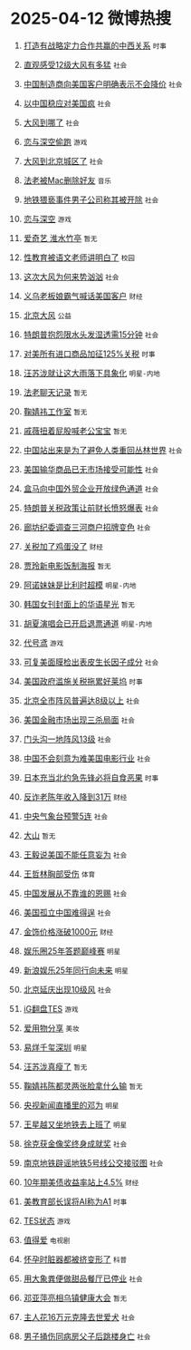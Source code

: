 # 2025-04-12 微博热搜 
1. [打造有战略定力合作共赢的中西关系](https://m.weibo.cn/search?containerid=100103type%3D1%26t%3D10%26q%3D%23%E6%89%93%E9%80%A0%E6%9C%89%E6%88%98%E7%95%A5%E5%AE%9A%E5%8A%9B%E5%90%88%E4%BD%9C%E5%85%B1%E8%B5%A2%E7%9A%84%E4%B8%AD%E8%A5%BF%E5%85%B3%E7%B3%BB%23&stream_entry_id=51&isnewpage=1&extparam=seat%3D1%26q%3D%2523%25E6%2589%2593%25E9%2580%25A0%25E6%259C%2589%25E6%2588%2598%25E7%2595%25A5%25E5%25AE%259A%25E5%258A%259B%25E5%2590%2588%25E4%25BD%259C%25E5%2585%25B1%25E8%25B5%25A2%25E7%259A%2584%25E4%25B8%25AD%25E8%25A5%25BF%25E5%2585%25B3%25E7%25B3%25BB%2523%26cate%3D10103%26dgr%3D0%26pos%3D0%26filter_type%3Drealtimehot%26stream_entry_id%3D51%26c_type%3D51%26display_time%3D1744399454%26pre_seqid%3D17443994543630417724538) `时事` 

2. [直观感受12级大风有多猛](https://m.weibo.cn/search?containerid=100103type%3D1%26t%3D10%26q%3D%23%E7%9B%B4%E8%A7%82%E6%84%9F%E5%8F%9712%E7%BA%A7%E5%A4%A7%E9%A3%8E%E6%9C%89%E5%A4%9A%E7%8C%9B%23&stream_entry_id=31&isnewpage=1&extparam=seat%3D1%26cate%3D5001%26lcate%3D5001%26band_rank%3D1%26realpos%3D1%26q%3D%2523%25E7%259B%25B4%25E8%25A7%2582%25E6%2584%259F%25E5%258F%259712%25E7%25BA%25A7%25E5%25A4%25A7%25E9%25A3%258E%25E6%259C%2589%25E5%25A4%259A%25E7%258C%259B%2523%26dgr%3D0%26stream_entry_id%3D31%26flag%3D2%26filter_type%3Drealtimehot%26pos%3D0%26c_type%3D31%26display_time%3D1744399454%26pre_seqid%3D17443994543630417724538) `社会` 

3. [中国制造商向美国客户明确表示不会降价](https://m.weibo.cn/search?containerid=100103type%3D1%26t%3D10%26q%3D%23%E4%B8%AD%E5%9B%BD%E5%88%B6%E9%80%A0%E5%95%86%E5%90%91%E7%BE%8E%E5%9B%BD%E5%AE%A2%E6%88%B7%E6%98%8E%E7%A1%AE%E8%A1%A8%E7%A4%BA%E4%B8%8D%E4%BC%9A%E9%99%8D%E4%BB%B7%23&stream_entry_id=31&isnewpage=1&extparam=seat%3D1%26cate%3D5001%26lcate%3D5001%26band_rank%3D2%26realpos%3D2%26q%3D%2523%25E4%25B8%25AD%25E5%259B%25BD%25E5%2588%25B6%25E9%2580%25A0%25E5%2595%2586%25E5%2590%2591%25E7%25BE%258E%25E5%259B%25BD%25E5%25AE%25A2%25E6%2588%25B7%25E6%2598%258E%25E7%25A1%25AE%25E8%25A1%25A8%25E7%25A4%25BA%25E4%25B8%258D%25E4%25BC%259A%25E9%2599%258D%25E4%25BB%25B7%2523%26dgr%3D0%26stream_entry_id%3D31%26flag%3D2%26filter_type%3Drealtimehot%26pos%3D1%26c_type%3D31%26display_time%3D1744399454%26pre_seqid%3D17443994543630417724538) `社会` 

4. [以中国稳应对美国疯](https://m.weibo.cn/search?containerid=100103type%3D1%26t%3D10%26q%3D%23%E4%BB%A5%E4%B8%AD%E5%9B%BD%E7%A8%B3%E5%BA%94%E5%AF%B9%E7%BE%8E%E5%9B%BD%E7%96%AF%23&stream_entry_id=31&isnewpage=1&extparam=seat%3D1%26cate%3D5001%26lcate%3D5001%26band_rank%3D3%26realpos%3D3%26q%3D%2523%25E4%25BB%25A5%25E4%25B8%25AD%25E5%259B%25BD%25E7%25A8%25B3%25E5%25BA%2594%25E5%25AF%25B9%25E7%25BE%258E%25E5%259B%25BD%25E7%2596%25AF%2523%26dgr%3D0%26stream_entry_id%3D31%26flag%3D0%26filter_type%3Drealtimehot%26pos%3D2%26c_type%3D31%26display_time%3D1744399454%26pre_seqid%3D17443994543630417724538) `社会` 

5. [大风到哪了](https://m.weibo.cn/search?containerid=100103type%3D1%26t%3D10%26q%3D%23%E5%A4%A7%E9%A3%8E%E5%88%B0%E5%93%AA%E4%BA%86%23&stream_entry_id=31&isnewpage=1&extparam=seat%3D1%26cate%3D5001%26lcate%3D5001%26band_rank%3D4%26realpos%3D4%26q%3D%2523%25E5%25A4%25A7%25E9%25A3%258E%25E5%2588%25B0%25E5%2593%25AA%25E4%25BA%2586%2523%26dgr%3D0%26stream_entry_id%3D31%26flag%3D2%26filter_type%3Drealtimehot%26pos%3D3%26c_type%3D31%26display_time%3D1744399454%26pre_seqid%3D17443994543630417724538) `社会` 

6. [恋与深空偷跑](https://m.weibo.cn/search?containerid=100103type%3D1%26t%3D10%26q%3D%E6%81%8B%E4%B8%8E%E6%B7%B1%E7%A9%BA%E5%81%B7%E8%B7%91&stream_entry_id=31&isnewpage=1&extparam=seat%3D1%26cate%3D5001%26lcate%3D5001%26band_rank%3D5%26realpos%3D5%26q%3D%25E6%2581%258B%25E4%25B8%258E%25E6%25B7%25B1%25E7%25A9%25BA%25E5%2581%25B7%25E8%25B7%2591%26dgr%3D0%26stream_entry_id%3D31%26flag%3D1%26filter_type%3Drealtimehot%26pos%3D4%26c_type%3D31%26display_time%3D1744399454%26pre_seqid%3D17443994543630417724538) `游戏` 

7. [大风到北京城区了](https://m.weibo.cn/search?containerid=100103type%3D1%26t%3D10%26q%3D%23%E5%A4%A7%E9%A3%8E%E5%88%B0%E5%8C%97%E4%BA%AC%E5%9F%8E%E5%8C%BA%E4%BA%86%23&stream_entry_id=31&isnewpage=1&extparam=seat%3D1%26cate%3D5001%26lcate%3D5001%26band_rank%3D6%26realpos%3D6%26q%3D%2523%25E5%25A4%25A7%25E9%25A3%258E%25E5%2588%25B0%25E5%258C%2597%25E4%25BA%25AC%25E5%259F%258E%25E5%258C%25BA%25E4%25BA%2586%2523%26dgr%3D0%26stream_entry_id%3D31%26flag%3D2%26filter_type%3Drealtimehot%26pos%3D5%26c_type%3D31%26display_time%3D1744399454%26pre_seqid%3D17443994543630417724538) `社会` 

8. [法老被Mac删除好友](https://m.weibo.cn/search?containerid=100103type%3D1%26t%3D10%26q%3D%23%E6%B3%95%E8%80%81%E8%A2%ABMac%E5%88%A0%E9%99%A4%E5%A5%BD%E5%8F%8B%23&stream_entry_id=31&isnewpage=1&extparam=seat%3D1%26cate%3D5001%26lcate%3D5001%26band_rank%3D7%26realpos%3D7%26q%3D%2523%25E6%25B3%2595%25E8%2580%2581%25E8%25A2%25ABMac%25E5%2588%25A0%25E9%2599%25A4%25E5%25A5%25BD%25E5%258F%258B%2523%26dgr%3D0%26stream_entry_id%3D31%26flag%3D2%26filter_type%3Drealtimehot%26pos%3D6%26c_type%3D31%26display_time%3D1744399454%26pre_seqid%3D17443994543630417724538) `音乐` 

9. [地铁猥亵事件男子公司称其被开除](https://m.weibo.cn/search?containerid=100103type%3D1%26t%3D10%26q%3D%23%E5%9C%B0%E9%93%81%E7%8C%A5%E4%BA%B5%E4%BA%8B%E4%BB%B6%E7%94%B7%E5%AD%90%E5%85%AC%E5%8F%B8%E7%A7%B0%E5%85%B6%E8%A2%AB%E5%BC%80%E9%99%A4%23&stream_entry_id=31&isnewpage=1&extparam=seat%3D1%26cate%3D5001%26lcate%3D5001%26band_rank%3D8%26realpos%3D8%26q%3D%2523%25E5%259C%25B0%25E9%2593%2581%25E7%258C%25A5%25E4%25BA%25B5%25E4%25BA%258B%25E4%25BB%25B6%25E7%2594%25B7%25E5%25AD%2590%25E5%2585%25AC%25E5%258F%25B8%25E7%25A7%25B0%25E5%2585%25B6%25E8%25A2%25AB%25E5%25BC%2580%25E9%2599%25A4%2523%26dgr%3D0%26stream_entry_id%3D31%26flag%3D2%26filter_type%3Drealtimehot%26pos%3D7%26c_type%3D31%26display_time%3D1744399454%26pre_seqid%3D17443994543630417724538) `社会` 

10. [恋与深空](https://m.weibo.cn/search?containerid=100103type%3D1%26t%3D10%26q%3D%23%E6%81%8B%E4%B8%8E%E6%B7%B1%E7%A9%BA%23&stream_entry_id=31&isnewpage=1&extparam=seat%3D1%26cate%3D5001%26lcate%3D5001%26band_rank%3D9%26realpos%3D9%26q%3D%2523%25E6%2581%258B%25E4%25B8%258E%25E6%25B7%25B1%25E7%25A9%25BA%2523%26dgr%3D0%26stream_entry_id%3D31%26flag%3D1%26filter_type%3Drealtimehot%26pos%3D8%26c_type%3D31%26display_time%3D1744399454%26pre_seqid%3D17443994543630417724538) `游戏` 

11. [爱奇艺 淮水竹亭](https://m.weibo.cn/search?containerid=100103type%3D1%26t%3D10%26q%3D%E7%88%B1%E5%A5%87%E8%89%BA+%E6%B7%AE%E6%B0%B4%E7%AB%B9%E4%BA%AD&stream_entry_id=31&isnewpage=1&extparam=seat%3D1%26cate%3D5001%26lcate%3D5001%26band_rank%3D10%26realpos%3D10%26q%3D%25E7%2588%25B1%25E5%25A5%2587%25E8%2589%25BA%2520%25E6%25B7%25AE%25E6%25B0%25B4%25E7%25AB%25B9%25E4%25BA%25AD%26dgr%3D0%26stream_entry_id%3D31%26flag%3D0%26filter_type%3Drealtimehot%26pos%3D9%26c_type%3D31%26display_time%3D1744399454%26pre_seqid%3D17443994543630417724538) `暂无` 

12. [性教育被语文老师讲明白了](https://m.weibo.cn/search?containerid=100103type%3D1%26t%3D10%26q%3D%23%E6%80%A7%E6%95%99%E8%82%B2%E8%A2%AB%E8%AF%AD%E6%96%87%E8%80%81%E5%B8%88%E8%AE%B2%E6%98%8E%E7%99%BD%E4%BA%86%23&stream_entry_id=31&isnewpage=1&extparam=seat%3D1%26cate%3D5001%26lcate%3D5001%26band_rank%3D11%26realpos%3D11%26q%3D%2523%25E6%2580%25A7%25E6%2595%2599%25E8%2582%25B2%25E8%25A2%25AB%25E8%25AF%25AD%25E6%2596%2587%25E8%2580%2581%25E5%25B8%2588%25E8%25AE%25B2%25E6%2598%258E%25E7%2599%25BD%25E4%25BA%2586%2523%26dgr%3D0%26stream_entry_id%3D31%26flag%3D2%26filter_type%3Drealtimehot%26pos%3D10%26c_type%3D31%26display_time%3D1744399454%26pre_seqid%3D17443994543630417724538) `校园` 

13. [这次大风为何来势汹汹](https://m.weibo.cn/search?containerid=100103type%3D1%26t%3D10%26q%3D%23%E8%BF%99%E6%AC%A1%E5%A4%A7%E9%A3%8E%E4%B8%BA%E4%BD%95%E6%9D%A5%E5%8A%BF%E6%B1%B9%E6%B1%B9%23&stream_entry_id=31&isnewpage=1&extparam=seat%3D1%26cate%3D5001%26lcate%3D5001%26band_rank%3D12%26realpos%3D12%26q%3D%2523%25E8%25BF%2599%25E6%25AC%25A1%25E5%25A4%25A7%25E9%25A3%258E%25E4%25B8%25BA%25E4%25BD%2595%25E6%259D%25A5%25E5%258A%25BF%25E6%25B1%25B9%25E6%25B1%25B9%2523%26dgr%3D0%26stream_entry_id%3D31%26flag%3D1%26filter_type%3Drealtimehot%26pos%3D11%26c_type%3D31%26display_time%3D1744399454%26pre_seqid%3D17443994543630417724538) `社会` 

14. [义乌老板娘霸气喊话美国客户](https://m.weibo.cn/search?containerid=100103type%3D1%26t%3D10%26q%3D%23%E4%B9%89%E4%B9%8C%E8%80%81%E6%9D%BF%E5%A8%98%E9%9C%B8%E6%B0%94%E5%96%8A%E8%AF%9D%E7%BE%8E%E5%9B%BD%E5%AE%A2%E6%88%B7%23&stream_entry_id=31&isnewpage=1&extparam=seat%3D1%26cate%3D5001%26lcate%3D5001%26band_rank%3D13%26realpos%3D13%26q%3D%2523%25E4%25B9%2589%25E4%25B9%258C%25E8%2580%2581%25E6%259D%25BF%25E5%25A8%2598%25E9%259C%25B8%25E6%25B0%2594%25E5%2596%258A%25E8%25AF%259D%25E7%25BE%258E%25E5%259B%25BD%25E5%25AE%25A2%25E6%2588%25B7%2523%26dgr%3D0%26stream_entry_id%3D31%26flag%3D0%26filter_type%3Drealtimehot%26pos%3D12%26c_type%3D31%26display_time%3D1744399454%26pre_seqid%3D17443994543630417724538) `财经` 

15. [北京大风](https://m.weibo.cn/search?containerid=100103type%3D1%26t%3D10%26q%3D%E5%8C%97%E4%BA%AC%E5%A4%A7%E9%A3%8E&stream_entry_id=31&isnewpage=1&extparam=seat%3D1%26cate%3D5001%26lcate%3D5001%26band_rank%3D14%26realpos%3D14%26q%3D%25E5%258C%2597%25E4%25BA%25AC%25E5%25A4%25A7%25E9%25A3%258E%26dgr%3D0%26stream_entry_id%3D31%26flag%3D0%26filter_type%3Drealtimehot%26pos%3D13%26c_type%3D31%26display_time%3D1744399454%26pre_seqid%3D17443994543630417724538) `公益` 

16. [特朗普抱怨限水头发湿透需15分钟](https://m.weibo.cn/search?containerid=100103type%3D1%26t%3D10%26q%3D%23%E7%89%B9%E6%9C%97%E6%99%AE%E6%8A%B1%E6%80%A8%E9%99%90%E6%B0%B4%E5%A4%B4%E5%8F%91%E6%B9%BF%E9%80%8F%E9%9C%8015%E5%88%86%E9%92%9F%23&stream_entry_id=31&isnewpage=1&extparam=seat%3D1%26cate%3D5001%26lcate%3D5001%26band_rank%3D15%26realpos%3D15%26q%3D%2523%25E7%2589%25B9%25E6%259C%2597%25E6%2599%25AE%25E6%258A%25B1%25E6%2580%25A8%25E9%2599%2590%25E6%25B0%25B4%25E5%25A4%25B4%25E5%258F%2591%25E6%25B9%25BF%25E9%2580%258F%25E9%259C%258015%25E5%2588%2586%25E9%2592%259F%2523%26dgr%3D0%26stream_entry_id%3D31%26flag%3D0%26filter_type%3Drealtimehot%26pos%3D14%26c_type%3D31%26display_time%3D1744399454%26pre_seqid%3D17443994543630417724538) `社会` 

17. [对美所有进口商品加征125%关税](https://m.weibo.cn/search?containerid=100103type%3D1%26t%3D10%26q%3D%23%E5%AF%B9%E7%BE%8E%E6%89%80%E6%9C%89%E8%BF%9B%E5%8F%A3%E5%95%86%E5%93%81%E5%8A%A0%E5%BE%81125%25%E5%85%B3%E7%A8%8E%23&stream_entry_id=31&isnewpage=1&extparam=seat%3D1%26cate%3D5001%26lcate%3D5001%26band_rank%3D16%26realpos%3D16%26q%3D%2523%25E5%25AF%25B9%25E7%25BE%258E%25E6%2589%2580%25E6%259C%2589%25E8%25BF%259B%25E5%258F%25A3%25E5%2595%2586%25E5%2593%2581%25E5%258A%25A0%25E5%25BE%2581125%2525%25E5%2585%25B3%25E7%25A8%258E%2523%26dgr%3D0%26stream_entry_id%3D31%26flag%3D0%26filter_type%3Drealtimehot%26pos%3D15%26c_type%3D31%26display_time%3D1744399454%26pre_seqid%3D17443994543630417724538) `时事` 

18. [汪苏泷就让这大雨落下具象化](https://m.weibo.cn/search?containerid=100103type%3D1%26t%3D10%26q%3D%23%E6%B1%AA%E8%8B%8F%E6%B3%B7%E5%B0%B1%E8%AE%A9%E8%BF%99%E5%A4%A7%E9%9B%A8%E8%90%BD%E4%B8%8B%E5%85%B7%E8%B1%A1%E5%8C%96%23&stream_entry_id=31&isnewpage=1&extparam=seat%3D1%26cate%3D5001%26lcate%3D5001%26band_rank%3D17%26realpos%3D17%26q%3D%2523%25E6%25B1%25AA%25E8%258B%258F%25E6%25B3%25B7%25E5%25B0%25B1%25E8%25AE%25A9%25E8%25BF%2599%25E5%25A4%25A7%25E9%259B%25A8%25E8%2590%25BD%25E4%25B8%258B%25E5%2585%25B7%25E8%25B1%25A1%25E5%258C%2596%2523%26dgr%3D0%26stream_entry_id%3D31%26flag%3D0%26filter_type%3Drealtimehot%26pos%3D16%26c_type%3D31%26display_time%3D1744399454%26pre_seqid%3D17443994543630417724538) `明星-内地` 

19. [法老聊天记录](https://m.weibo.cn/search?containerid=100103type%3D1%26t%3D10%26q%3D%23%E6%B3%95%E8%80%81%E8%81%8A%E5%A4%A9%E8%AE%B0%E5%BD%95%23&stream_entry_id=31&isnewpage=1&extparam=seat%3D1%26cate%3D5001%26lcate%3D5001%26band_rank%3D18%26realpos%3D18%26q%3D%2523%25E6%25B3%2595%25E8%2580%2581%25E8%2581%258A%25E5%25A4%25A9%25E8%25AE%25B0%25E5%25BD%2595%2523%26dgr%3D0%26stream_entry_id%3D31%26flag%3D2%26filter_type%3Drealtimehot%26pos%3D17%26c_type%3D31%26display_time%3D1744399454%26pre_seqid%3D17443994543630417724538) `暂无` 

20. [鞠婧祎工作室](https://m.weibo.cn/search?containerid=100103type%3D1%26t%3D10%26q%3D%23%E9%9E%A0%E5%A9%A7%E7%A5%8E%E5%B7%A5%E4%BD%9C%E5%AE%A4%23&stream_entry_id=31&isnewpage=1&extparam=seat%3D1%26cate%3D5001%26lcate%3D5001%26band_rank%3D19%26realpos%3D19%26q%3D%2523%25E9%259E%25A0%25E5%25A9%25A7%25E7%25A5%258E%25E5%25B7%25A5%25E4%25BD%259C%25E5%25AE%25A4%2523%26dgr%3D0%26stream_entry_id%3D31%26flag%3D0%26filter_type%3Drealtimehot%26pos%3D18%26c_type%3D31%26display_time%3D1744399454%26pre_seqid%3D17443994543630417724538) `暂无` 

21. [戚薇扭着屁股喊老公宝宝](https://m.weibo.cn/search?containerid=100103type%3D1%26t%3D10%26q%3D%E6%88%9A%E8%96%87%E6%89%AD%E7%9D%80%E5%B1%81%E8%82%A1%E5%96%8A%E8%80%81%E5%85%AC%E5%AE%9D%E5%AE%9D&stream_entry_id=31&isnewpage=1&extparam=seat%3D1%26cate%3D5001%26lcate%3D5001%26band_rank%3D20%26realpos%3D20%26q%3D%25E6%2588%259A%25E8%2596%2587%25E6%2589%25AD%25E7%259D%2580%25E5%25B1%2581%25E8%2582%25A1%25E5%2596%258A%25E8%2580%2581%25E5%2585%25AC%25E5%25AE%259D%25E5%25AE%259D%26dgr%3D0%26stream_entry_id%3D31%26flag%3D0%26filter_type%3Drealtimehot%26pos%3D19%26c_type%3D31%26display_time%3D1744399454%26pre_seqid%3D17443994543630417724538) `暂无` 

22. [中国站出来是为了避免人类重回丛林世界](https://m.weibo.cn/search?containerid=100103type%3D1%26t%3D10%26q%3D%23%E4%B8%AD%E5%9B%BD%E7%AB%99%E5%87%BA%E6%9D%A5%E6%98%AF%E4%B8%BA%E4%BA%86%E9%81%BF%E5%85%8D%E4%BA%BA%E7%B1%BB%E9%87%8D%E5%9B%9E%E4%B8%9B%E6%9E%97%E4%B8%96%E7%95%8C%23&stream_entry_id=31&isnewpage=1&extparam=seat%3D1%26cate%3D5001%26lcate%3D5001%26band_rank%3D21%26realpos%3D21%26q%3D%2523%25E4%25B8%25AD%25E5%259B%25BD%25E7%25AB%2599%25E5%2587%25BA%25E6%259D%25A5%25E6%2598%25AF%25E4%25B8%25BA%25E4%25BA%2586%25E9%2581%25BF%25E5%2585%258D%25E4%25BA%25BA%25E7%25B1%25BB%25E9%2587%258D%25E5%259B%259E%25E4%25B8%259B%25E6%259E%2597%25E4%25B8%2596%25E7%2595%258C%2523%26dgr%3D0%26stream_entry_id%3D31%26flag%3D0%26filter_type%3Drealtimehot%26pos%3D20%26c_type%3D31%26display_time%3D1744399454%26pre_seqid%3D17443994543630417724538) `社会` 

23. [美国输华商品已无市场接受可能性](https://m.weibo.cn/search?containerid=100103type%3D1%26t%3D10%26q%3D%23%E7%BE%8E%E5%9B%BD%E8%BE%93%E5%8D%8E%E5%95%86%E5%93%81%E5%B7%B2%E6%97%A0%E5%B8%82%E5%9C%BA%E6%8E%A5%E5%8F%97%E5%8F%AF%E8%83%BD%E6%80%A7%23&stream_entry_id=31&isnewpage=1&extparam=seat%3D1%26cate%3D5001%26lcate%3D5001%26band_rank%3D22%26realpos%3D22%26q%3D%2523%25E7%25BE%258E%25E5%259B%25BD%25E8%25BE%2593%25E5%258D%258E%25E5%2595%2586%25E5%2593%2581%25E5%25B7%25B2%25E6%2597%25A0%25E5%25B8%2582%25E5%259C%25BA%25E6%258E%25A5%25E5%258F%2597%25E5%258F%25AF%25E8%2583%25BD%25E6%2580%25A7%2523%26dgr%3D0%26stream_entry_id%3D31%26flag%3D0%26filter_type%3Drealtimehot%26pos%3D21%26c_type%3D31%26display_time%3D1744399454%26pre_seqid%3D17443994543630417724538) `社会` 

24. [盒马向中国外贸企业开放绿色通道](https://m.weibo.cn/search?containerid=100103type%3D1%26t%3D10%26q%3D%23%E7%9B%92%E9%A9%AC%E5%90%91%E4%B8%AD%E5%9B%BD%E5%A4%96%E8%B4%B8%E4%BC%81%E4%B8%9A%E5%BC%80%E6%94%BE%E7%BB%BF%E8%89%B2%E9%80%9A%E9%81%93%23&stream_entry_id=31&isnewpage=1&extparam=seat%3D1%26cate%3D5001%26lcate%3D5001%26band_rank%3D23%26realpos%3D23%26q%3D%2523%25E7%259B%2592%25E9%25A9%25AC%25E5%2590%2591%25E4%25B8%25AD%25E5%259B%25BD%25E5%25A4%2596%25E8%25B4%25B8%25E4%25BC%2581%25E4%25B8%259A%25E5%25BC%2580%25E6%2594%25BE%25E7%25BB%25BF%25E8%2589%25B2%25E9%2580%259A%25E9%2581%2593%2523%26dgr%3D0%26stream_entry_id%3D31%26flag%3D0%26filter_type%3Drealtimehot%26pos%3D22%26c_type%3D31%26display_time%3D1744399454%26pre_seqid%3D17443994543630417724538) `社会` 

25. [特朗普关税政策让前财长愤怒爆表](https://m.weibo.cn/search?containerid=100103type%3D1%26t%3D10%26q%3D%23%E7%89%B9%E6%9C%97%E6%99%AE%E5%85%B3%E7%A8%8E%E6%94%BF%E7%AD%96%E8%AE%A9%E5%89%8D%E8%B4%A2%E9%95%BF%E6%84%A4%E6%80%92%E7%88%86%E8%A1%A8%23&stream_entry_id=31&isnewpage=1&extparam=seat%3D1%26cate%3D5001%26lcate%3D5001%26band_rank%3D24%26realpos%3D24%26q%3D%2523%25E7%2589%25B9%25E6%259C%2597%25E6%2599%25AE%25E5%2585%25B3%25E7%25A8%258E%25E6%2594%25BF%25E7%25AD%2596%25E8%25AE%25A9%25E5%2589%258D%25E8%25B4%25A2%25E9%2595%25BF%25E6%2584%25A4%25E6%2580%2592%25E7%2588%2586%25E8%25A1%25A8%2523%26dgr%3D0%26stream_entry_id%3D31%26flag%3D0%26filter_type%3Drealtimehot%26pos%3D23%26c_type%3D31%26display_time%3D1744399454%26pre_seqid%3D17443994543630417724538) `社会` 

26. [廊坊纪委调查三河商户招牌变色](https://m.weibo.cn/search?containerid=100103type%3D1%26t%3D10%26q%3D%23%E5%BB%8A%E5%9D%8A%E7%BA%AA%E5%A7%94%E8%B0%83%E6%9F%A5%E4%B8%89%E6%B2%B3%E5%95%86%E6%88%B7%E6%8B%9B%E7%89%8C%E5%8F%98%E8%89%B2%23&stream_entry_id=31&isnewpage=1&extparam=seat%3D1%26cate%3D5001%26lcate%3D5001%26band_rank%3D25%26realpos%3D25%26q%3D%2523%25E5%25BB%258A%25E5%259D%258A%25E7%25BA%25AA%25E5%25A7%2594%25E8%25B0%2583%25E6%259F%25A5%25E4%25B8%2589%25E6%25B2%25B3%25E5%2595%2586%25E6%2588%25B7%25E6%258B%259B%25E7%2589%258C%25E5%258F%2598%25E8%2589%25B2%2523%26dgr%3D0%26stream_entry_id%3D31%26flag%3D0%26filter_type%3Drealtimehot%26pos%3D24%26c_type%3D31%26display_time%3D1744399454%26pre_seqid%3D17443994543630417724538) `社会` 

27. [关税加了鸡蛋没了](https://m.weibo.cn/search?containerid=100103type%3D1%26t%3D10%26q%3D%23%E5%85%B3%E7%A8%8E%E5%8A%A0%E4%BA%86%E9%B8%A1%E8%9B%8B%E6%B2%A1%E4%BA%86%23&stream_entry_id=31&isnewpage=1&extparam=seat%3D1%26cate%3D5001%26lcate%3D5001%26band_rank%3D26%26realpos%3D26%26q%3D%2523%25E5%2585%25B3%25E7%25A8%258E%25E5%258A%25A0%25E4%25BA%2586%25E9%25B8%25A1%25E8%259B%258B%25E6%25B2%25A1%25E4%25BA%2586%2523%26dgr%3D0%26stream_entry_id%3D31%26flag%3D0%26filter_type%3Drealtimehot%26pos%3D25%26c_type%3D31%26display_time%3D1744399454%26pre_seqid%3D17443994543630417724538) `财经` 

28. [贾玲新电影饭制海报](https://m.weibo.cn/search?containerid=100103type%3D1%26t%3D10%26q%3D%23%E8%B4%BE%E7%8E%B2%E6%96%B0%E7%94%B5%E5%BD%B1%E9%A5%AD%E5%88%B6%E6%B5%B7%E6%8A%A5%23&stream_entry_id=31&isnewpage=1&extparam=seat%3D1%26cate%3D5001%26lcate%3D5001%26band_rank%3D27%26realpos%3D27%26q%3D%2523%25E8%25B4%25BE%25E7%258E%25B2%25E6%2596%25B0%25E7%2594%25B5%25E5%25BD%25B1%25E9%25A5%25AD%25E5%2588%25B6%25E6%25B5%25B7%25E6%258A%25A5%2523%26dgr%3D0%26stream_entry_id%3D31%26flag%3D0%26filter_type%3Drealtimehot%26pos%3D26%26c_type%3D31%26display_time%3D1744399454%26pre_seqid%3D17443994543630417724538) `暂无` 

29. [阿诺妹妹是比利时超模](https://m.weibo.cn/search?containerid=100103type%3D1%26t%3D10%26q%3D%23%E9%98%BF%E8%AF%BA%E5%A6%B9%E5%A6%B9%E6%98%AF%E6%AF%94%E5%88%A9%E6%97%B6%E8%B6%85%E6%A8%A1%23&stream_entry_id=31&isnewpage=1&extparam=seat%3D1%26cate%3D5001%26lcate%3D5001%26band_rank%3D28%26realpos%3D28%26q%3D%2523%25E9%2598%25BF%25E8%25AF%25BA%25E5%25A6%25B9%25E5%25A6%25B9%25E6%2598%25AF%25E6%25AF%2594%25E5%2588%25A9%25E6%2597%25B6%25E8%25B6%2585%25E6%25A8%25A1%2523%26dgr%3D0%26stream_entry_id%3D31%26flag%3D0%26filter_type%3Drealtimehot%26pos%3D27%26c_type%3D31%26display_time%3D1744399454%26pre_seqid%3D17443994543630417724538) `明星-内地` 

30. [韩国女刊封面上的华语星光](https://m.weibo.cn/search?containerid=100103type%3D1%26t%3D10%26q%3D%E9%9F%A9%E5%9B%BD%E5%A5%B3%E5%88%8A%E5%B0%81%E9%9D%A2%E4%B8%8A%E7%9A%84%E5%8D%8E%E8%AF%AD%E6%98%9F%E5%85%89&stream_entry_id=31&isnewpage=1&extparam=seat%3D1%26cate%3D5001%26lcate%3D5001%26band_rank%3D29%26realpos%3D29%26q%3D%25E9%259F%25A9%25E5%259B%25BD%25E5%25A5%25B3%25E5%2588%258A%25E5%25B0%2581%25E9%259D%25A2%25E4%25B8%258A%25E7%259A%2584%25E5%258D%258E%25E8%25AF%25AD%25E6%2598%259F%25E5%2585%2589%26dgr%3D0%26stream_entry_id%3D31%26flag%3D0%26filter_type%3Drealtimehot%26pos%3D28%26c_type%3D31%26display_time%3D1744399454%26pre_seqid%3D17443994543630417724538) `暂无` 

31. [胡夏演唱会已开启退票通道](https://m.weibo.cn/search?containerid=100103type%3D1%26t%3D10%26q%3D%23%E8%83%A1%E5%A4%8F%E6%BC%94%E5%94%B1%E4%BC%9A%E5%B7%B2%E5%BC%80%E5%90%AF%E9%80%80%E7%A5%A8%E9%80%9A%E9%81%93%23&stream_entry_id=31&isnewpage=1&extparam=seat%3D1%26cate%3D5001%26lcate%3D5001%26band_rank%3D30%26realpos%3D30%26q%3D%2523%25E8%2583%25A1%25E5%25A4%258F%25E6%25BC%2594%25E5%2594%25B1%25E4%25BC%259A%25E5%25B7%25B2%25E5%25BC%2580%25E5%2590%25AF%25E9%2580%2580%25E7%25A5%25A8%25E9%2580%259A%25E9%2581%2593%2523%26dgr%3D0%26stream_entry_id%3D31%26flag%3D0%26filter_type%3Drealtimehot%26pos%3D29%26c_type%3D31%26display_time%3D1744399454%26pre_seqid%3D17443994543630417724538) `明星-内地` 

32. [代号鸢](https://m.weibo.cn/search?containerid=100103type%3D1%26t%3D10%26q%3D%E4%BB%A3%E5%8F%B7%E9%B8%A2&stream_entry_id=31&isnewpage=1&extparam=seat%3D1%26cate%3D5001%26lcate%3D5001%26band_rank%3D31%26realpos%3D31%26q%3D%25E4%25BB%25A3%25E5%258F%25B7%25E9%25B8%25A2%26dgr%3D0%26stream_entry_id%3D31%26flag%3D0%26filter_type%3Drealtimehot%26pos%3D30%26c_type%3D31%26display_time%3D1744399454%26pre_seqid%3D17443994543630417724538) `游戏` 

33. [可复美面膜检出表皮生长因子成分](https://m.weibo.cn/search?containerid=100103type%3D1%26t%3D10%26q%3D%23%E5%8F%AF%E5%A4%8D%E7%BE%8E%E9%9D%A2%E8%86%9C%E6%A3%80%E5%87%BA%E8%A1%A8%E7%9A%AE%E7%94%9F%E9%95%BF%E5%9B%A0%E5%AD%90%E6%88%90%E5%88%86%23&stream_entry_id=31&isnewpage=1&extparam=seat%3D1%26cate%3D5001%26lcate%3D5001%26band_rank%3D32%26realpos%3D32%26q%3D%2523%25E5%258F%25AF%25E5%25A4%258D%25E7%25BE%258E%25E9%259D%25A2%25E8%2586%259C%25E6%25A3%2580%25E5%2587%25BA%25E8%25A1%25A8%25E7%259A%25AE%25E7%2594%259F%25E9%2595%25BF%25E5%259B%25A0%25E5%25AD%2590%25E6%2588%2590%25E5%2588%2586%2523%26dgr%3D0%26stream_entry_id%3D31%26flag%3D0%26filter_type%3Drealtimehot%26pos%3D31%26c_type%3D31%26display_time%3D1744399454%26pre_seqid%3D17443994543630417724538) `社会` 

34. [美国政府滥施关税拖累好莱坞](https://m.weibo.cn/search?containerid=100103type%3D1%26t%3D10%26q%3D%23%E7%BE%8E%E5%9B%BD%E6%94%BF%E5%BA%9C%E6%BB%A5%E6%96%BD%E5%85%B3%E7%A8%8E%E6%8B%96%E7%B4%AF%E5%A5%BD%E8%8E%B1%E5%9D%9E%23&stream_entry_id=31&isnewpage=1&extparam=seat%3D1%26cate%3D5001%26lcate%3D5001%26band_rank%3D33%26realpos%3D33%26q%3D%2523%25E7%25BE%258E%25E5%259B%25BD%25E6%2594%25BF%25E5%25BA%259C%25E6%25BB%25A5%25E6%2596%25BD%25E5%2585%25B3%25E7%25A8%258E%25E6%258B%2596%25E7%25B4%25AF%25E5%25A5%25BD%25E8%258E%25B1%25E5%259D%259E%2523%26dgr%3D0%26stream_entry_id%3D31%26flag%3D0%26filter_type%3Drealtimehot%26pos%3D32%26c_type%3D31%26display_time%3D1744399454%26pre_seqid%3D17443994543630417724538) `时事` 

35. [北京全市阵风普遍达8级以上](https://m.weibo.cn/search?containerid=100103type%3D1%26t%3D10%26q%3D%23%E5%8C%97%E4%BA%AC%E5%85%A8%E5%B8%82%E9%98%B5%E9%A3%8E%E6%99%AE%E9%81%8D%E8%BE%BE8%E7%BA%A7%E4%BB%A5%E4%B8%8A%23&stream_entry_id=31&isnewpage=1&extparam=seat%3D1%26cate%3D5001%26lcate%3D5001%26band_rank%3D34%26realpos%3D34%26q%3D%2523%25E5%258C%2597%25E4%25BA%25AC%25E5%2585%25A8%25E5%25B8%2582%25E9%2598%25B5%25E9%25A3%258E%25E6%2599%25AE%25E9%2581%258D%25E8%25BE%25BE8%25E7%25BA%25A7%25E4%25BB%25A5%25E4%25B8%258A%2523%26dgr%3D0%26stream_entry_id%3D31%26flag%3D0%26filter_type%3Drealtimehot%26pos%3D33%26c_type%3D31%26display_time%3D1744399454%26pre_seqid%3D17443994543630417724538) `社会` 

36. [美国金融市场出现三杀局面](https://m.weibo.cn/search?containerid=100103type%3D1%26t%3D10%26q%3D%23%E7%BE%8E%E5%9B%BD%E9%87%91%E8%9E%8D%E5%B8%82%E5%9C%BA%E5%87%BA%E7%8E%B0%E4%B8%89%E6%9D%80%E5%B1%80%E9%9D%A2%23&stream_entry_id=31&isnewpage=1&extparam=seat%3D1%26cate%3D5001%26lcate%3D5001%26band_rank%3D35%26realpos%3D35%26q%3D%2523%25E7%25BE%258E%25E5%259B%25BD%25E9%2587%2591%25E8%259E%258D%25E5%25B8%2582%25E5%259C%25BA%25E5%2587%25BA%25E7%258E%25B0%25E4%25B8%2589%25E6%259D%2580%25E5%25B1%2580%25E9%259D%25A2%2523%26dgr%3D0%26stream_entry_id%3D31%26flag%3D1%26filter_type%3Drealtimehot%26pos%3D34%26c_type%3D31%26display_time%3D1744399454%26pre_seqid%3D17443994543630417724538) `社会` 

37. [门头沟一地阵风13级](https://m.weibo.cn/search?containerid=100103type%3D1%26t%3D10%26q%3D%23%E9%97%A8%E5%A4%B4%E6%B2%9F%E4%B8%80%E5%9C%B0%E9%98%B5%E9%A3%8E13%E7%BA%A7%23&stream_entry_id=31&isnewpage=1&extparam=seat%3D1%26cate%3D5001%26lcate%3D5001%26band_rank%3D36%26realpos%3D36%26q%3D%2523%25E9%2597%25A8%25E5%25A4%25B4%25E6%25B2%259F%25E4%25B8%2580%25E5%259C%25B0%25E9%2598%25B5%25E9%25A3%258E13%25E7%25BA%25A7%2523%26dgr%3D0%26stream_entry_id%3D31%26flag%3D0%26filter_type%3Drealtimehot%26pos%3D35%26c_type%3D31%26display_time%3D1744399454%26pre_seqid%3D17443994543630417724538) `社会` 

38. [中国不会刻意为难美国电影行业](https://m.weibo.cn/search?containerid=100103type%3D1%26t%3D10%26q%3D%23%E4%B8%AD%E5%9B%BD%E4%B8%8D%E4%BC%9A%E5%88%BB%E6%84%8F%E4%B8%BA%E9%9A%BE%E7%BE%8E%E5%9B%BD%E7%94%B5%E5%BD%B1%E8%A1%8C%E4%B8%9A%23&stream_entry_id=31&isnewpage=1&extparam=seat%3D1%26cate%3D5001%26lcate%3D5001%26band_rank%3D37%26realpos%3D37%26q%3D%2523%25E4%25B8%25AD%25E5%259B%25BD%25E4%25B8%258D%25E4%25BC%259A%25E5%2588%25BB%25E6%2584%258F%25E4%25B8%25BA%25E9%259A%25BE%25E7%25BE%258E%25E5%259B%25BD%25E7%2594%25B5%25E5%25BD%25B1%25E8%25A1%258C%25E4%25B8%259A%2523%26dgr%3D0%26stream_entry_id%3D31%26flag%3D0%26filter_type%3Drealtimehot%26pos%3D36%26c_type%3D31%26display_time%3D1744399454%26pre_seqid%3D17443994543630417724538) `社会` 

39. [日本充当北约急先锋必将自食恶果](https://m.weibo.cn/search?containerid=100103type%3D1%26t%3D10%26q%3D%23%E6%97%A5%E6%9C%AC%E5%85%85%E5%BD%93%E5%8C%97%E7%BA%A6%E6%80%A5%E5%85%88%E9%94%8B%E5%BF%85%E5%B0%86%E8%87%AA%E9%A3%9F%E6%81%B6%E6%9E%9C%23&stream_entry_id=31&isnewpage=1&extparam=seat%3D1%26cate%3D5001%26lcate%3D5001%26band_rank%3D38%26realpos%3D38%26q%3D%2523%25E6%2597%25A5%25E6%259C%25AC%25E5%2585%2585%25E5%25BD%2593%25E5%258C%2597%25E7%25BA%25A6%25E6%2580%25A5%25E5%2585%2588%25E9%2594%258B%25E5%25BF%2585%25E5%25B0%2586%25E8%2587%25AA%25E9%25A3%259F%25E6%2581%25B6%25E6%259E%259C%2523%26dgr%3D0%26stream_entry_id%3D31%26flag%3D0%26filter_type%3Drealtimehot%26pos%3D37%26c_type%3D31%26display_time%3D1744399454%26pre_seqid%3D17443994543630417724538) `时事` 

40. [反诈老陈年收入降到31万](https://m.weibo.cn/search?containerid=100103type%3D1%26t%3D10%26q%3D%23%E5%8F%8D%E8%AF%88%E8%80%81%E9%99%88%E5%B9%B4%E6%94%B6%E5%85%A5%E9%99%8D%E5%88%B031%E4%B8%87%23&stream_entry_id=31&isnewpage=1&extparam=seat%3D1%26cate%3D5001%26lcate%3D5001%26band_rank%3D39%26realpos%3D39%26q%3D%2523%25E5%258F%258D%25E8%25AF%2588%25E8%2580%2581%25E9%2599%2588%25E5%25B9%25B4%25E6%2594%25B6%25E5%2585%25A5%25E9%2599%258D%25E5%2588%25B031%25E4%25B8%2587%2523%26dgr%3D0%26stream_entry_id%3D31%26flag%3D0%26filter_type%3Drealtimehot%26pos%3D38%26c_type%3D31%26display_time%3D1744399454%26pre_seqid%3D17443994543630417724538) `财经` 

41. [中央气象台预警5连](https://m.weibo.cn/search?containerid=100103type%3D1%26t%3D10%26q%3D%23%E4%B8%AD%E5%A4%AE%E6%B0%94%E8%B1%A1%E5%8F%B0%E9%A2%84%E8%AD%A65%E8%BF%9E%23&stream_entry_id=31&isnewpage=1&extparam=seat%3D1%26cate%3D5001%26lcate%3D5001%26band_rank%3D40%26realpos%3D40%26q%3D%2523%25E4%25B8%25AD%25E5%25A4%25AE%25E6%25B0%2594%25E8%25B1%25A1%25E5%258F%25B0%25E9%25A2%2584%25E8%25AD%25A65%25E8%25BF%259E%2523%26dgr%3D0%26stream_entry_id%3D31%26flag%3D0%26filter_type%3Drealtimehot%26pos%3D39%26c_type%3D31%26display_time%3D1744399454%26pre_seqid%3D17443994543630417724538) `社会` 

42. [大山](https://m.weibo.cn/search?containerid=100103type%3D1%26t%3D10%26q%3D%E5%A4%A7%E5%B1%B1&stream_entry_id=31&isnewpage=1&extparam=seat%3D1%26cate%3D5001%26lcate%3D5001%26band_rank%3D41%26realpos%3D41%26q%3D%25E5%25A4%25A7%25E5%25B1%25B1%26dgr%3D0%26stream_entry_id%3D31%26flag%3D1%26filter_type%3Drealtimehot%26pos%3D40%26c_type%3D31%26display_time%3D1744399454%26pre_seqid%3D17443994543630417724538) `暂无` 

43. [王毅说美国不能任意妄为](https://m.weibo.cn/search?containerid=100103type%3D1%26t%3D10%26q%3D%23%E7%8E%8B%E6%AF%85%E8%AF%B4%E7%BE%8E%E5%9B%BD%E4%B8%8D%E8%83%BD%E4%BB%BB%E6%84%8F%E5%A6%84%E4%B8%BA%23&stream_entry_id=31&isnewpage=1&extparam=seat%3D1%26cate%3D5001%26lcate%3D5001%26band_rank%3D42%26realpos%3D42%26q%3D%2523%25E7%258E%258B%25E6%25AF%2585%25E8%25AF%25B4%25E7%25BE%258E%25E5%259B%25BD%25E4%25B8%258D%25E8%2583%25BD%25E4%25BB%25BB%25E6%2584%258F%25E5%25A6%2584%25E4%25B8%25BA%2523%26dgr%3D0%26stream_entry_id%3D31%26flag%3D0%26filter_type%3Drealtimehot%26pos%3D41%26c_type%3D31%26display_time%3D1744399454%26pre_seqid%3D17443994543630417724538) `社会` 

44. [王哲林胸部受伤](https://m.weibo.cn/search?containerid=100103type%3D1%26t%3D10%26q%3D%23%E7%8E%8B%E5%93%B2%E6%9E%97%E8%83%B8%E9%83%A8%E5%8F%97%E4%BC%A4%23&stream_entry_id=31&isnewpage=1&extparam=seat%3D1%26cate%3D5001%26lcate%3D5001%26band_rank%3D43%26realpos%3D43%26q%3D%2523%25E7%258E%258B%25E5%2593%25B2%25E6%259E%2597%25E8%2583%25B8%25E9%2583%25A8%25E5%258F%2597%25E4%25BC%25A4%2523%26dgr%3D0%26stream_entry_id%3D31%26flag%3D1%26filter_type%3Drealtimehot%26pos%3D42%26c_type%3D31%26display_time%3D1744399454%26pre_seqid%3D17443994543630417724538) `体育` 

45. [中国发展从不靠谁的恩赐](https://m.weibo.cn/search?containerid=100103type%3D1%26t%3D10%26q%3D%23%E4%B8%AD%E5%9B%BD%E5%8F%91%E5%B1%95%E4%BB%8E%E4%B8%8D%E9%9D%A0%E8%B0%81%E7%9A%84%E6%81%A9%E8%B5%90%23&stream_entry_id=31&isnewpage=1&extparam=seat%3D1%26cate%3D5001%26lcate%3D5001%26band_rank%3D44%26realpos%3D44%26q%3D%2523%25E4%25B8%25AD%25E5%259B%25BD%25E5%258F%2591%25E5%25B1%2595%25E4%25BB%258E%25E4%25B8%258D%25E9%259D%25A0%25E8%25B0%2581%25E7%259A%2584%25E6%2581%25A9%25E8%25B5%2590%2523%26dgr%3D0%26stream_entry_id%3D31%26flag%3D0%26filter_type%3Drealtimehot%26pos%3D43%26c_type%3D31%26display_time%3D1744399454%26pre_seqid%3D17443994543630417724538) `社会` 

46. [美国孤立中国难得逞](https://m.weibo.cn/search?containerid=100103type%3D1%26t%3D10%26q%3D%23%E7%BE%8E%E5%9B%BD%E5%AD%A4%E7%AB%8B%E4%B8%AD%E5%9B%BD%E9%9A%BE%E5%BE%97%E9%80%9E%23&stream_entry_id=31&isnewpage=1&extparam=seat%3D1%26cate%3D5001%26lcate%3D5001%26band_rank%3D45%26realpos%3D45%26q%3D%2523%25E7%25BE%258E%25E5%259B%25BD%25E5%25AD%25A4%25E7%25AB%258B%25E4%25B8%25AD%25E5%259B%25BD%25E9%259A%25BE%25E5%25BE%2597%25E9%2580%259E%2523%26dgr%3D0%26stream_entry_id%3D31%26flag%3D0%26filter_type%3Drealtimehot%26pos%3D44%26c_type%3D31%26display_time%3D1744399454%26pre_seqid%3D17443994543630417724538) `社会` 

47. [金饰价格涨破1000元](https://m.weibo.cn/search?containerid=100103type%3D1%26t%3D10%26q%3D%23%E9%87%91%E9%A5%B0%E4%BB%B7%E6%A0%BC%E6%B6%A8%E7%A0%B41000%E5%85%83%23&stream_entry_id=31&isnewpage=1&extparam=seat%3D1%26cate%3D5001%26lcate%3D5001%26band_rank%3D46%26realpos%3D46%26q%3D%2523%25E9%2587%2591%25E9%25A5%25B0%25E4%25BB%25B7%25E6%25A0%25BC%25E6%25B6%25A8%25E7%25A0%25B41000%25E5%2585%2583%2523%26dgr%3D0%26stream_entry_id%3D31%26flag%3D0%26filter_type%3Drealtimehot%26pos%3D45%26c_type%3D31%26display_time%3D1744399454%26pre_seqid%3D17443994543630417724538) `财经` 

48. [娱乐圈25年答题巅峰赛](https://m.weibo.cn/search?containerid=100103type%3D1%26t%3D10%26q%3D%23%E5%A8%B1%E4%B9%90%E5%9C%8825%E5%B9%B4%E7%AD%94%E9%A2%98%E5%B7%85%E5%B3%B0%E8%B5%9B%23&stream_entry_id=31&isnewpage=1&extparam=seat%3D1%26cate%3D5001%26lcate%3D5001%26band_rank%3D47%26realpos%3D47%26q%3D%2523%25E5%25A8%25B1%25E4%25B9%2590%25E5%259C%258825%25E5%25B9%25B4%25E7%25AD%2594%25E9%25A2%2598%25E5%25B7%2585%25E5%25B3%25B0%25E8%25B5%259B%2523%26dgr%3D0%26stream_entry_id%3D31%26flag%3D1%26filter_type%3Drealtimehot%26pos%3D46%26c_type%3D31%26display_time%3D1744399454%26pre_seqid%3D17443994543630417724538) `明星` 

49. [新浪娱乐25年同行向未来](https://m.weibo.cn/search?containerid=100103type%3D1%26t%3D10%26q%3D%23%E6%96%B0%E6%B5%AA%E5%A8%B1%E4%B9%9025%E5%B9%B4%E5%90%8C%E8%A1%8C%E5%90%91%E6%9C%AA%E6%9D%A5%23&stream_entry_id=31&isnewpage=1&extparam=seat%3D1%26cate%3D5001%26lcate%3D5001%26band_rank%3D48%26realpos%3D48%26q%3D%2523%25E6%2596%25B0%25E6%25B5%25AA%25E5%25A8%25B1%25E4%25B9%259025%25E5%25B9%25B4%25E5%2590%258C%25E8%25A1%258C%25E5%2590%2591%25E6%259C%25AA%25E6%259D%25A5%2523%26dgr%3D0%26stream_entry_id%3D31%26flag%3D1%26filter_type%3Drealtimehot%26pos%3D47%26c_type%3D31%26display_time%3D1744399454%26pre_seqid%3D17443994543630417724538) `明星` 

50. [北京延庆出现10级风](https://m.weibo.cn/search?containerid=100103type%3D1%26t%3D10%26q%3D%23%E5%8C%97%E4%BA%AC%E5%BB%B6%E5%BA%86%E5%87%BA%E7%8E%B010%E7%BA%A7%E9%A3%8E%23&stream_entry_id=31&isnewpage=1&extparam=seat%3D1%26cate%3D5001%26lcate%3D5001%26band_rank%3D49%26realpos%3D49%26q%3D%2523%25E5%258C%2597%25E4%25BA%25AC%25E5%25BB%25B6%25E5%25BA%2586%25E5%2587%25BA%25E7%258E%25B010%25E7%25BA%25A7%25E9%25A3%258E%2523%26dgr%3D0%26stream_entry_id%3D31%26flag%3D0%26filter_type%3Drealtimehot%26pos%3D48%26c_type%3D31%26display_time%3D1744399454%26pre_seqid%3D17443994543630417724538) `社会` 

51. [iG翻盘TES](https://m.weibo.cn/search?containerid=100103type%3D1%26t%3D10%26q%3D%23iG%E7%BF%BB%E7%9B%98TES%23&stream_entry_id=31&isnewpage=1&extparam=seat%3D1%26cate%3D5001%26lcate%3D5001%26band_rank%3D50%26realpos%3D50%26q%3D%2523iG%25E7%25BF%25BB%25E7%259B%2598TES%2523%26dgr%3D0%26stream_entry_id%3D31%26flag%3D0%26filter_type%3Drealtimehot%26pos%3D49%26c_type%3D31%26display_time%3D1744399454%26pre_seqid%3D17443994543630417724538) `游戏` 

52. [爱用物分享](https://m.weibo.cn/search?containerid=100103type%3D1%26t%3D10%26q%3D%23%E7%88%B1%E7%94%A8%E7%89%A9%E5%88%86%E4%BA%AB%23&stream_entry_id=31&isnewpage=1&extparam=seat%3D1%26filter_type%3Drealtimehot%26realpos%3D47%26c_type%3D31%26cate%3D5001%26stream_entry_id%3D31%26lcate%3D5001%26flag%3D1%26q%3D%2523%25E7%2588%25B1%25E7%2594%25A8%25E7%2589%25A9%25E5%2588%2586%25E4%25BA%25AB%2523%26dgr%3D0%26band_rank%3D47%26pos%3D46%26display_time%3D1744399306%26pre_seqid%3D174439930645502820891151) `美妆` 

53. [易烊千玺深圳](https://m.weibo.cn/search?containerid=100103type%3D1%26t%3D10%26q%3D%23%E6%98%93%E7%83%8A%E5%8D%83%E7%8E%BA%E6%B7%B1%E5%9C%B3%23&stream_entry_id=31&isnewpage=1&extparam=seat%3D1%26dgr%3D0%26filter_type%3Drealtimehot%26c_type%3D31%26cate%3D5001%26flag%3D0%26stream_entry_id%3D31%26lcate%3D5001%26pos%3D49%26realpos%3D50%26band_rank%3D50%26q%3D%2523%25E6%2598%2593%25E7%2583%258A%25E5%258D%2583%25E7%258E%25BA%25E6%25B7%25B1%25E5%259C%25B3%2523%26display_time%3D1744399256%26pre_seqid%3D174439925646303292958157) `明星` 

54. [汪苏泷真瘦了](https://m.weibo.cn/search?containerid=100103type%3D1%26t%3D10%26q%3D%E6%B1%AA%E8%8B%8F%E6%B3%B7%E7%9C%9F%E7%98%A6%E4%BA%86&stream_entry_id=31&isnewpage=1&extparam=seat%3D1%26band_rank%3D40%26c_type%3D31%26dgr%3D0%26pos%3D39%26stream_entry_id%3D31%26flag%3D0%26realpos%3D40%26filter_type%3Drealtimehot%26cate%3D5001%26lcate%3D5001%26q%3D%25E6%25B1%25AA%25E8%258B%258F%25E6%25B3%25B7%25E7%259C%259F%25E7%2598%25A6%25E4%25BA%2586%26display_time%3D1744396708%26pre_seqid%3D174439670818893822412156) `暂无` 

55. [鞠婧祎陈都灵两张脸拿什么输](https://m.weibo.cn/search?containerid=100103type%3D1%26t%3D10%26q%3D%E9%9E%A0%E5%A9%A7%E7%A5%8E%E9%99%88%E9%83%BD%E7%81%B5%E4%B8%A4%E5%BC%A0%E8%84%B8%E6%8B%BF%E4%BB%80%E4%B9%88%E8%BE%93&stream_entry_id=31&isnewpage=1&extparam=seat%3D1%26band_rank%3D48%26c_type%3D31%26dgr%3D0%26pos%3D47%26stream_entry_id%3D31%26flag%3D0%26realpos%3D48%26filter_type%3Drealtimehot%26cate%3D5001%26lcate%3D5001%26q%3D%25E9%259E%25A0%25E5%25A9%25A7%25E7%25A5%258E%25E9%2599%2588%25E9%2583%25BD%25E7%2581%25B5%25E4%25B8%25A4%25E5%25BC%25A0%25E8%2584%25B8%25E6%258B%25BF%25E4%25BB%2580%25E4%25B9%2588%25E8%25BE%2593%26display_time%3D1744396708%26pre_seqid%3D174439670818893822412156) `暂无` 

56. [央视新闻直播里的邓为](https://m.weibo.cn/search?containerid=100103type%3D1%26t%3D10%26q%3D%23%E5%A4%AE%E8%A7%86%E6%96%B0%E9%97%BB%E7%9B%B4%E6%92%AD%E9%87%8C%E7%9A%84%E9%82%93%E4%B8%BA%23&stream_entry_id=31&isnewpage=1&extparam=seat%3D1%26band_rank%3D50%26c_type%3D31%26dgr%3D0%26pos%3D49%26stream_entry_id%3D31%26flag%3D0%26realpos%3D50%26filter_type%3Drealtimehot%26cate%3D5001%26lcate%3D5001%26q%3D%2523%25E5%25A4%25AE%25E8%25A7%2586%25E6%2596%25B0%25E9%2597%25BB%25E7%259B%25B4%25E6%2592%25AD%25E9%2587%258C%25E7%259A%2584%25E9%2582%2593%25E4%25B8%25BA%2523%26display_time%3D1744396708%26pre_seqid%3D174439670818893822412156) `明星` 

57. [王星越又坐地铁去上班了](https://m.weibo.cn/search?containerid=100103type%3D1%26t%3D10%26q%3D%23%E7%8E%8B%E6%98%9F%E8%B6%8A%E5%8F%88%E5%9D%90%E5%9C%B0%E9%93%81%E5%8E%BB%E4%B8%8A%E7%8F%AD%E4%BA%86%23&stream_entry_id=31&isnewpage=1&extparam=seat%3D1%26lcate%3D5001%26pos%3D48%26q%3D%2523%25E7%258E%258B%25E6%2598%259F%25E8%25B6%258A%25E5%258F%2588%25E5%259D%2590%25E5%259C%25B0%25E9%2593%2581%25E5%258E%25BB%25E4%25B8%258A%25E7%258F%25AD%25E4%25BA%2586%2523%26dgr%3D0%26c_type%3D31%26stream_entry_id%3D31%26cate%3D5001%26flag%3D0%26band_rank%3D49%26filter_type%3Drealtimehot%26realpos%3D49%26display_time%3D1744396539%26pre_seqid%3D17443965398620400428764) `明星` 

58. [徐克获金像奖终身成就奖](https://m.weibo.cn/search?containerid=100103type%3D1%26t%3D10%26q%3D%23%E5%BE%90%E5%85%8B%E8%8E%B7%E9%87%91%E5%83%8F%E5%A5%96%E7%BB%88%E8%BA%AB%E6%88%90%E5%B0%B1%E5%A5%96%23&stream_entry_id=31&isnewpage=1&extparam=seat%3D1%26lcate%3D5001%26pos%3D49%26q%3D%2523%25E5%25BE%2590%25E5%2585%258B%25E8%258E%25B7%25E9%2587%2591%25E5%2583%258F%25E5%25A5%2596%25E7%25BB%2588%25E8%25BA%25AB%25E6%2588%2590%25E5%25B0%25B1%25E5%25A5%2596%2523%26dgr%3D0%26c_type%3D31%26stream_entry_id%3D31%26cate%3D5001%26flag%3D0%26band_rank%3D50%26filter_type%3Drealtimehot%26realpos%3D50%26display_time%3D1744396539%26pre_seqid%3D17443965398620400428764) `社会` 

59. [南京地铁辟谣地铁5号线公交接驳图](https://m.weibo.cn/search?containerid=100103type%3D1%26t%3D10%26q%3D%23%E5%8D%97%E4%BA%AC%E5%9C%B0%E9%93%81%E8%BE%9F%E8%B0%A3%E5%9C%B0%E9%93%815%E5%8F%B7%E7%BA%BF%E5%85%AC%E4%BA%A4%E6%8E%A5%E9%A9%B3%E5%9B%BE%23&stream_entry_id=31&isnewpage=1&extparam=seat%3D1%26filter_type%3Drealtimehot%26c_type%3D31%26band_rank%3D7%26lcate%3D5001%26is_ad_pos%3D1%26q%3D%2523%25E5%258D%2597%25E4%25BA%25AC%25E5%259C%25B0%25E9%2593%2581%25E8%25BE%259F%25E8%25B0%25A3%25E5%259C%25B0%25E9%2593%25815%25E5%258F%25B7%25E7%25BA%25BF%25E5%2585%25AC%25E4%25BA%25A4%25E6%258E%25A5%25E9%25A9%25B3%25E5%259B%25BE%2523%26cate%3D5001%26pos%3D6%26adid%3D282584%26dgr%3D0%26stream_entry_id%3D31%26display_time%3D1744396480%26pre_seqid%3D17443964807809402867429) `社会` 

60. [10年期美债收益率站上4.5%](https://m.weibo.cn/search?containerid=100103type%3D1%26t%3D10%26q%3D%2310%E5%B9%B4%E6%9C%9F%E7%BE%8E%E5%80%BA%E6%94%B6%E7%9B%8A%E7%8E%87%E7%AB%99%E4%B8%8A4.5%25%23&stream_entry_id=31&isnewpage=1&extparam=seat%3D1%26band_rank%3D25%26stream_entry_id%3D31%26pos%3D24%26realpos%3D25%26flag%3D1%26filter_type%3Drealtimehot%26q%3D%252310%25E5%25B9%25B4%25E6%259C%259F%25E7%25BE%258E%25E5%2580%25BA%25E6%2594%25B6%25E7%259B%258A%25E7%258E%2587%25E7%25AB%2599%25E4%25B8%258A4.5%2525%2523%26c_type%3D31%26lcate%3D5001%26dgr%3D0%26cate%3D5001%26display_time%3D1744392353%26pre_seqid%3D17443923532940393432448) `财经` 

61. [美教育部长误将AI称为A1](https://m.weibo.cn/search?containerid=100103type%3D1%26t%3D10%26q%3D%23%E7%BE%8E%E6%95%99%E8%82%B2%E9%83%A8%E9%95%BF%E8%AF%AF%E5%B0%86AI%E7%A7%B0%E4%B8%BAA1%23&stream_entry_id=31&isnewpage=1&extparam=seat%3D1%26band_rank%3D32%26stream_entry_id%3D31%26pos%3D31%26realpos%3D32%26flag%3D0%26filter_type%3Drealtimehot%26q%3D%2523%25E7%25BE%258E%25E6%2595%2599%25E8%2582%25B2%25E9%2583%25A8%25E9%2595%25BF%25E8%25AF%25AF%25E5%25B0%2586AI%25E7%25A7%25B0%25E4%25B8%25BAA1%2523%26c_type%3D31%26lcate%3D5001%26dgr%3D0%26cate%3D5001%26display_time%3D1744392353%26pre_seqid%3D17443923532940393432448) `时事` 

62. [TES状态](https://m.weibo.cn/search?containerid=100103type%3D1%26t%3D10%26q%3DTES%E7%8A%B6%E6%80%81&stream_entry_id=31&isnewpage=1&extparam=seat%3D1%26band_rank%3D48%26stream_entry_id%3D31%26pos%3D47%26realpos%3D48%26flag%3D0%26filter_type%3Drealtimehot%26q%3DTES%25E7%258A%25B6%25E6%2580%2581%26c_type%3D31%26lcate%3D5001%26dgr%3D0%26cate%3D5001%26display_time%3D1744392353%26pre_seqid%3D17443923532940393432448) `游戏` 

63. [值得爱](https://m.weibo.cn/search?containerid=100103type%3D1%26t%3D10%26q%3D%E5%80%BC%E5%BE%97%E7%88%B1&stream_entry_id=31&isnewpage=1&extparam=seat%3D1%26band_rank%3D50%26stream_entry_id%3D31%26pos%3D49%26realpos%3D50%26flag%3D0%26filter_type%3Drealtimehot%26q%3D%25E5%2580%25BC%25E5%25BE%2597%25E7%2588%25B1%26c_type%3D31%26lcate%3D5001%26dgr%3D0%26cate%3D5001%26display_time%3D1744392353%26pre_seqid%3D17443923532940393432448) `电视剧` 

64. [怀孕时脏器都被挤变形了](https://m.weibo.cn/search?containerid=100103type%3D1%26t%3D10%26q%3D%23%E6%80%80%E5%AD%95%E6%97%B6%E8%84%8F%E5%99%A8%E9%83%BD%E8%A2%AB%E6%8C%A4%E5%8F%98%E5%BD%A2%E4%BA%86%23&stream_entry_id=31&isnewpage=1&extparam=seat%3D1%26lcate%3D5001%26pos%3D49%26q%3D%2523%25E6%2580%2580%25E5%25AD%2595%25E6%2597%25B6%25E8%2584%258F%25E5%2599%25A8%25E9%2583%25BD%25E8%25A2%25AB%25E6%258C%25A4%25E5%258F%2598%25E5%25BD%25A2%25E4%25BA%2586%2523%26dgr%3D0%26c_type%3D31%26stream_entry_id%3D31%26cate%3D5001%26flag%3D0%26band_rank%3D50%26filter_type%3Drealtimehot%26realpos%3D50%26display_time%3D1744392153%26pre_seqid%3D17443921533940400428216) `科普` 

65. [用大象粪便做甜品餐厅已停业](https://m.weibo.cn/search?containerid=100103type%3D1%26t%3D10%26q%3D%23%E7%94%A8%E5%A4%A7%E8%B1%A1%E7%B2%AA%E4%BE%BF%E5%81%9A%E7%94%9C%E5%93%81%E9%A4%90%E5%8E%85%E5%B7%B2%E5%81%9C%E4%B8%9A%23&stream_entry_id=31&isnewpage=1&extparam=seat%3D1%26lcate%3D5001%26filter_type%3Drealtimehot%26c_type%3D31%26q%3D%2523%25E7%2594%25A8%25E5%25A4%25A7%25E8%25B1%25A1%25E7%25B2%25AA%25E4%25BE%25BF%25E5%2581%259A%25E7%2594%259C%25E5%2593%2581%25E9%25A4%2590%25E5%258E%2585%25E5%25B7%25B2%25E5%2581%259C%25E4%25B8%259A%2523%26dgr%3D0%26realpos%3D9%26stream_entry_id%3D31%26band_rank%3D9%26cate%3D5001%26flag%3D0%26pos%3D8%26display_time%3D1744389317%26pre_seqid%3D17443893179180325049554) `社会` 

66. [邓亚萍亮相乌镇健康大会](https://m.weibo.cn/search?containerid=100103type%3D1%26t%3D10%26q%3D%E9%82%93%E4%BA%9A%E8%90%8D%E4%BA%AE%E7%9B%B8%E4%B9%8C%E9%95%87%E5%81%A5%E5%BA%B7%E5%A4%A7%E4%BC%9A&stream_entry_id=31&isnewpage=1&extparam=seat%3D1%26lcate%3D5001%26filter_type%3Drealtimehot%26c_type%3D31%26q%3D%25E9%2582%2593%25E4%25BA%259A%25E8%2590%258D%25E4%25BA%25AE%25E7%259B%25B8%25E4%25B9%258C%25E9%2595%2587%25E5%2581%25A5%25E5%25BA%25B7%25E5%25A4%25A7%25E4%25BC%259A%26dgr%3D0%26realpos%3D34%26stream_entry_id%3D31%26band_rank%3D34%26cate%3D5001%26flag%3D1%26pos%3D33%26display_time%3D1744389317%26pre_seqid%3D17443893179180325049554) `暂无` 

67. [主人花16万元克隆去世爱犬](https://m.weibo.cn/search?containerid=100103type%3D1%26t%3D10%26q%3D%23%E4%B8%BB%E4%BA%BA%E8%8A%B116%E4%B8%87%E5%85%83%E5%85%8B%E9%9A%86%E5%8E%BB%E4%B8%96%E7%88%B1%E7%8A%AC%23&stream_entry_id=31&isnewpage=1&extparam=seat%3D1%26lcate%3D5001%26filter_type%3Drealtimehot%26c_type%3D31%26q%3D%2523%25E4%25B8%25BB%25E4%25BA%25BA%25E8%258A%25B116%25E4%25B8%2587%25E5%2585%2583%25E5%2585%258B%25E9%259A%2586%25E5%258E%25BB%25E4%25B8%2596%25E7%2588%25B1%25E7%258A%25AC%2523%26dgr%3D0%26realpos%3D44%26stream_entry_id%3D31%26band_rank%3D44%26cate%3D5001%26flag%3D0%26pos%3D43%26display_time%3D1744389317%26pre_seqid%3D17443893179180325049554) `社会` 

68. [男子捅伤同病房父子后跳楼身亡](https://m.weibo.cn/search?containerid=100103type%3D1%26t%3D10%26q%3D%23%E7%94%B7%E5%AD%90%E6%8D%85%E4%BC%A4%E5%90%8C%E7%97%85%E6%88%BF%E7%88%B6%E5%AD%90%E5%90%8E%E8%B7%B3%E6%A5%BC%E8%BA%AB%E4%BA%A1%23&stream_entry_id=31&isnewpage=1&extparam=seat%3D1%26flag%3D0%26dgr%3D0%26filter_type%3Drealtimehot%26c_type%3D31%26pos%3D45%26realpos%3D46%26band_rank%3D46%26lcate%3D5001%26q%3D%2523%25E7%2594%25B7%25E5%25AD%2590%25E6%258D%2585%25E4%25BC%25A4%25E5%2590%258C%25E7%2597%2585%25E6%2588%25BF%25E7%2588%25B6%25E5%25AD%2590%25E5%2590%258E%25E8%25B7%25B3%25E6%25A5%25BC%25E8%25BA%25AB%25E4%25BA%25A1%2523%26stream_entry_id%3D31%26cate%3D5001%26display_time%3D1744389123%26pre_seqid%3D17443891238620388201668) `社会` 
